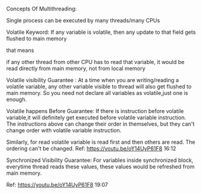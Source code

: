 Concepts Of Multithreading:

Single process can be executed by many threads/many CPUs




Volatile Keyword:
If any variable is volatile, then any update to that field gets flushed to main memory

that means

if any other thread from other CPU has to read that variable, it would be read directly from 
main memory, not from local memory

Volatile visibility Guarantee : At a time when you are writing/reading a volatile variable,
any other variable visible to thread will also get flushed to main memory.
So you need not declare all variables as volatile,just one is enough.

Volatile happens Before Guarantee:
If there is instruction before volatile variable,it will definitely get executed before volatile variable instruction.
The instructions above can change their order in themselves,
but they can't change order with volatile variable instruction.

Similarly, for read volatile variable is read first and then others are read. The ordering can't be changed.
Ref: https://youtu.be/oY14UyP61F8 16:12

Synchronized Visibility Guarantee:
For variables inside synchronized block, everytime thread reads these values,
these values would be refreshed from main memory.

Ref: https://youtu.be/oY14UyP61F8 19:07